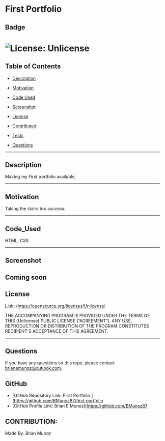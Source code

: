 # First Portfolio
  
  ## Badge

  # ![License: Unlicense](https://img.shields.io/badge/license-Unlicense-brightgreen.svg)

  ## Table of Contents

  * [Description](#description)
  
  * [Motivation](#motivation)

  * [Code Used](#code_used)

  * [Screenshot](#screenshot)

  * [License](#license)

  * [Contributed](#contributed)

  * [Tests](#tests)

  * [Questions](#questions)

  ---

  ## Description

  Making my First portfolio available,

  ---

  ## Motivation

  Taking the stairs too success.    

  ---

  ## Code_Used

  HTML, CSS

  ---

  ## Screenshot

  Coming soon
  ---

  ## License

  Link: (https://opensource.org/licenses/Unlicense)

  THE ACCOMPANYING PROGRAM IS PROVIDED UNDER THE TERMS OF THIS (Unlicense) PUBLIC LICENSE (“AGREEMENT”). ANY USE, REPRODUCTION OR DISTRIBUTION OF THE PROGRAM CONSTITUTES RECIPIENT'S ACCEPTANCE OF THIS AGREEMENT.

  ---

  ## Questions

  If you have any questions on this repo, please contact brianemunoz@outlook.com.

  ## GitHub

  * [GitHub Repository Link: First Portfolio ](https://github.com/BMunoz87/first-portfolio
  * [GitHub Profile Link: Brian E Munoz](https://github.com/BMunoz87

  ## CONTRIBUTION:

  Made By: Brian Munoz

